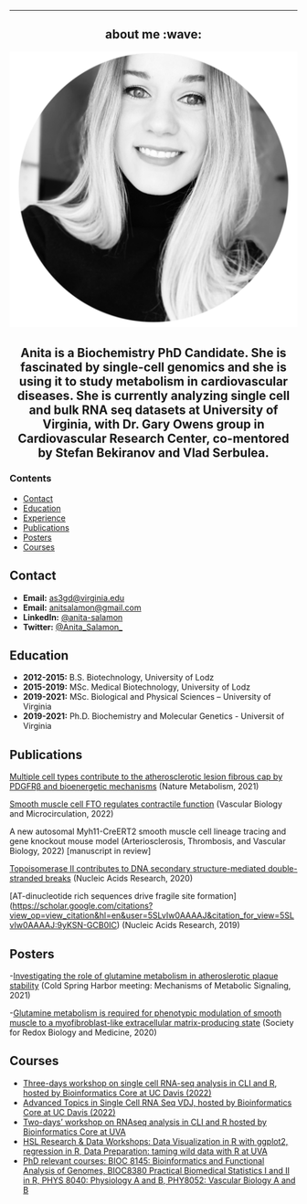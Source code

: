 ---
<h2 align="center"> about me :wave:</h2>


<p align="center">
<img src="figure/AS_bio2.png" width="600" />
</p>
<h2 align="center">Anita is a Biochemistry PhD Candidate. She is fascinated by single-cell genomics and she is using it to study metabolism in cardiovascular diseases. She is currently analyzing single cell and bulk RNA seq datasets at University of Virginia, with Dr. Gary Owens group in Cardiovascular Research Center, co-mentored by Stefan Bekiranov and Vlad Serbulea. </h2>


### Contents

- [Contact](#contact)
- [Education](#education)
- [Experience](#experience)
- [Publications](#publications)
- [Posters](#posters)
- [Courses](#courses)

## Contact

- **Email:** as3gd@virginia.edu
- **Email:** anitsalamon@gmail.com
- **LinkedIn:** [@anita-salamon](https://www.linkedin.com/in/anita-salamon/)
- **Twitter:** [@Anita_Salamon_](https://twitter.com/Anita_Salamon_)

## Education

- **2012-2015:** B.S. Biotechnology, University of Lodz
- **2015-2019:** MSc. Medical Biotechnology, University of Lodz
- **2019-2021:** MSc. Biological and Physical Sciences – University of Virginia
- **2019-2021:** Ph.D. Biochemistry and Molecular Genetics - Universit of Virginia  

## Publications
[Multiple cell types contribute to the atherosclerotic lesion fibrous cap by PDGFRβ and bioenergetic mechanisms](https://www.nature.com/articles/s42255-020-00338-8) (Nature Metabolism, 2021)

[Smooth muscle cell FTO regulates contractile function](https://journals.physiology.org/doi/abs/10.1152/ajpheart.00427.2022) (Vascular Biology and Microcirculation, 2022)

A new autosomal Myh11-CreERT2 smooth muscle cell lineage tracing and gene knockout mouse model (Arteriosclerosis, Thrombosis, and Vascular Biology, 2022) [manuscript in review]

[Topoisomerase II contributes to DNA secondary structure-mediated double-stranded breaks](https://academic.oup.com/nar/article/48/12/6654/5851738) (Nucleic Acids Research, 2020)

[AT-dinucleotide rich sequences drive fragile site formation] (https://scholar.google.com/citations?view_op=view_citation&hl=en&user=5SLvIw0AAAAJ&citation_for_view=5SLvIw0AAAAJ:9yKSN-GCB0IC) (Nucleic Acids Research, 2019)

## Posters
-[Investigating the role of glutamine metabolism in atheroslerotic plaque stability](20211014AS_Poster_CSHL.pdf)
(Cold Spring Harbor meeting: Mechanisms of Metabolic Signaling, 2021)

-[Glutamine metabolism is required for phenotypic modulation of smooth muscle to a myofibroblast-like extracellular matrix-producing state](20201105AS_Poster_SFRBM.pdf) (Society for Redox Biology and Medicine, 2020)

## Courses
- [Three-days workshop on single cell RNA-seq analysis in CLI and R, hosted by Bioinformatics Core at UC Davis (2022)](https://github.com/ucdavis-bioinformatics-training/2022-March-Single-Cell-RNA-Seq-Analysis)
- [Advanced Topics in Single Cell RNA Seq VDJ, hosted by Bioinformatics Core at UC Davis (2022)](https://github.com/ucdavis-bioinformatics-training/2022-March-Advanced-Topics-in-Single-Cell-RNA-Seq-VDJ)
- [Two-days’ workshop on RNAseq analysis in CLI and R hosted by Bioinformatics Core at UVA](https://github.com/pk7zuva/rnaseq-workshop)
- [HSL Research & Data Workshops: Data Visualization in R with ggplot2, regression in R, Data Preparation: taming wild data with R at UVA](https://guides.hsl.virginia.edu/data/workshops)
- [PhD relevant courses: BIOC 8145: Bioinformatics and Functional Analysis of Genomes, BIOC8380 Practical Biomedical Statistics I and II in R, PHYS 8040: Physiology A and B, PHY8052: Vascular Biology A and B](https://med.virginia.edu/bims/bims-courses/bims-modules/)





